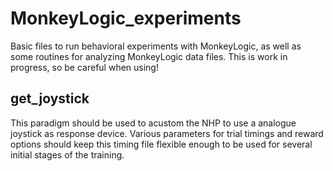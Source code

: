 MonkeyLogic_experiments
=======================

Basic files to run behavioral experiments with MonkeyLogic, as well as some routines for analyzing MonkeyLogic data files. This is work in progress, so be careful when using!

get_joystick
------------

This paradigm should be used to acustom the NHP to use a analogue joystick as response device. Various parameters for trial timings and reward options should keep this timing file flexible enough to be used for several initial stages of the training.
